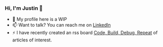 ### Hi, I'm Justin 👋

- 🔨 My profile here is a WIP
- 📫 Want to talk? You can reach me on [LinkedIn](https://www.linkedin.com/in/justinsteele/)
- ⚡ I have recently created an rss board  [Code, Build, Debug, Repeat](https://feedly.com/i/subscription/feed%2Fhttps%3A%2F%2Ffeedly.com%2Ff%2FltLj1KGOMv8VnYieJcnMPwZY) of articles of interest.

<!--
**gte445e/gte445e** is a ✨ _special_ ✨ repository because its `README.md` (this file) appears on your GitHub profile.

Here are some ideas to get you started:

- 🔭 I’m currently working on ...
- 🌱 I’m currently learning ...
- 👯 I’m looking to collaborate on ...
- 🤔 I’m looking for help with ...
- 💬 Ask me about ...
- 📫 How to reach me: ...
- 😄 Pronouns: ...
- ⚡ Fun fact: ...
-->
